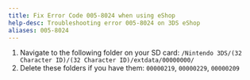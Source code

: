 ```yaml
---
title: Fix Error Code 005-8024 when using eShop
help-desc: Troubleshooting error 005-8024 on 3DS eShop
aliases: 005-8024
---
```


1. Navigate to the following folder on your SD card: `/Nintendo 3DS/(32 Character ID)/(32 Character ID)/extdata/00000000/`
2. Delete these folders if you have them: `00000219`, `00000229`, `00000209`

